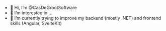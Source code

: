 - 👋 Hi, I’m @CasDeGrootSoftware
- 👀 I’m interested in ...
- 🌱 I’m currently trying to improve my backend (mostly .NET) and frontend skills (Angular, SvelteKit)

<!---
CasDeGrootSoftware/CasDeGrootSoftware is a ✨ special ✨ repository because its `README.md` (this file) appears on your GitHub profile.
You can click the Preview link to take a look at your changes.
--->
